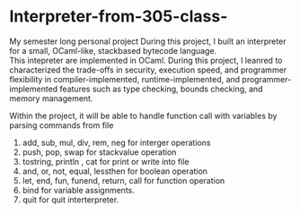 # Interpreter-from-305-class-
My semester long personal project
During this project, I built an interpreter for a small, OCaml-like, stackbased bytecode language. 
<br>
This intepreter are implemented in OCaml.
During this project, I leanred to characterized the trade-offs in security, execution speed, and programmer flexibility in compiler-implemented, runtime-implemented,
and programmer-implemented features such as type checking, bounds checking, and memory management.


Within the project, 
it will be able to handle function call with variables by parsing commands from file 
1. add, sub, mul, div, rem, neg for interger operations
2. push, pop, swap for stackvalue operation
3. tostring, println , cat for print or write into file
4. and, or, not, equal, lessthen for boolean operation
5. let, end, fun, funend, return, call for function operation
6. bind for variable assignments. 
7. quit for quit interterpreter.
